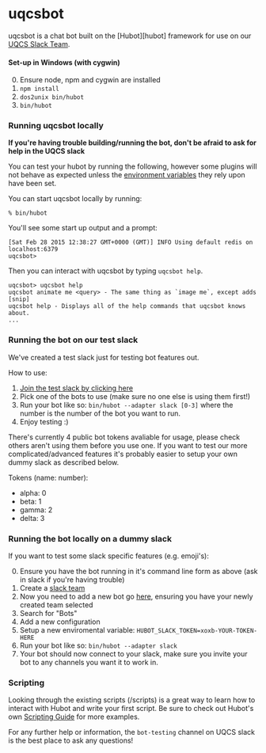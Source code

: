 # uqcsbot

uqcsbot is a chat bot built on the [Hubot][hubot] framework for use on our [UQCS Slack Team](uqcs.slack.com).

#### Set-up in Windows (with cygwin)

0. Ensure node, npm and cygwin are installed
1. `npm install`
2. `dos2unix bin/hubot`
3. `bin/hubot`

### Running uqcsbot locally

**If you're having trouble building/running the bot, don't be afraid to ask for help in the UQCS slack**

You can test your hubot by running the following, however some plugins will not
behave as expected unless the [environment variables](#configuration) they rely
upon have been set.

You can start uqcsbot locally by running:

    % bin/hubot

You'll see some start up output and a prompt:

    [Sat Feb 28 2015 12:38:27 GMT+0000 (GMT)] INFO Using default redis on localhost:6379
    uqcsbot>

Then you can interact with uqcsbot by typing `uqcsbot help`.

    uqcsbot> uqcsbot help
    uqcsbot animate me <query> - The same thing as `image me`, except adds [snip]
    uqcsbot help - Displays all of the help commands that uqcsbot knows about.
    ...

### Running the bot on our test slack

We've created a test slack just for testing bot features out.

How to use:
1. [Join the test slack by clicking here](https://uqcstest-inviter.herokuapp.com/)
2. Pick one of the bots to use (make sure no one else is using them first!)
3. Run your bot like so: `bin/hubot --adapter slack [0-3]` where the number is the number of the bot you want to run.
4. Enjoy testing :)

There's currently 4 public bot tokens avaliable for usage, please check others aren't using them before you use one. If you want to test our more complicated/advanced features it's probably easier to setup your own dummy slack as described below.

Tokens (name: number):
- alpha: 0
- beta: 1
- gamma: 2
- delta: 3

### Running the bot locally on a dummy slack

If you want to test some slack specific features (e.g. emoji's):

0. Ensure you have the bot running in it's command line form as above (ask in slack if you're having trouble)
1. Create a [slack team](https://slack.com/get-started)
2. Now you need to add a new bot go [here](https://slack.com/apps), ensuring you have your newly created team selected
3. Search for "Bots"
4. Add a new configuration
5. Setup a new enviromental variable: `HUBOT_SLACK_TOKEN=xoxb-YOUR-TOKEN-HERE`
6. Run your bot like so: `bin/hubot --adapter slack`
7. Your bot should now connect to your slack, make sure you invite your bot to any channels you want it to work in.

### Scripting

Looking through the existing scripts (/scripts) is a great way to learn how to interact with Hubot and write your first script. Be sure to check out Hubot's own [Scripting Guide](scripting-docs) for more examples.

For any further help or information, the `bot-testing` channel on UQCS slack is the best place to ask any questions!

[scripting-docs]: https://github.com/hubotio/hubot/blob/master/docs/scripting.md
